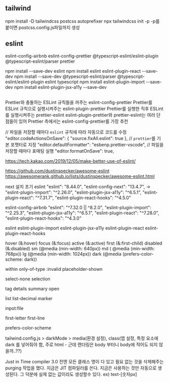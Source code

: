 
## tailwind
npm install -D tailwindcss postcss autoprefixer
npx tailwindcss init -p
-p를 붙이면 postcss.config.js파일까지 생성

## eslint
eslint-config-airbnb
eslint-config-prettier
@typescript-eslint/eslint-plugin
@typescript-eslint/parser 
prettier     

npm install --save-dev eslint
npm install eslint eslint-plugin-react --save-dev
npm install --save-dev @typescript-eslint/parser @typescript-eslint/eslint-plugin eslint typescript
npm install eslint-plugin-import --save-dev
npm install eslint-plugin-jsx-a11y --save-dev

##
Prettier와 충돌하는 ESLint 규칙들을 꺼주는 eslint-config-prettier
Prettier를 ESLint 규칙으로 실행시켜주는 eslint-plugin-prettier
Prettier를 실행한 직후 ESLint를 실행시켜주는 prettier-eslint
eslint-plugin-prettier와 prettier-eslint는 여러 단점들이 있어 Prettier 측에서는 eslint-config-prettier를 가장 추천

// 파일을 저장할 때마다 `eslint` 규칙에 따라 자동으로 코드를 수정
"editor.codeActionsOnSave": { "source.fixAll.eslint": true },
// `prettier`를 기본 포맷터로 지정
"editor.defaultFormatter": "esbenp.prettier-vscode",
// 파일을 저장할 때마다 포매팅 실행
"editor.formatOnSave": true,

https://tech.kakao.com/2019/12/05/make-better-use-of-eslint/

https://github.com/dustinspecker/awesome-eslint
https://awesomerank.github.io/lists/dustinspecker/awesome-eslint.html

next 설치 초기 eslint
"eslint": "8.44.0",
"eslint-config-next": "13.4.7",
->         "eslint-plugin-import": "^2.26.0",
"eslint-plugin-jsx-a11y": "^6.5.1",
"eslint-plugin-react": "^7.31.7",
"eslint-plugin-react-hooks": "^4.5.0"

eslint-config-airbnb
"eslint": "^7.32.0 || ^8.2.0",
"eslint-plugin-import": "^2.25.3",
"eslint-plugin-jsx-a11y": "^6.5.1",
"eslint-plugin-react": "^7.28.0",
"eslint-plugin-react-hooks": "^4.3.0"

eslint
eslint-plugin-import
eslint-plugin-jsx-a11y
eslint-plugin-react
eslint-plugin-react-hooks



hover (&:hover)
focus (&:focus)
active (&:active)
first (&:first-child)
disabled (&:disabled)
sm (@media (min-width: 640px))
md ( @media (min-width: 768px))
lg (@media (min-width: 1024px))
dark (@media (prefers-color-scheme: dark))

within only-of-type :invalid placeholder-shown

select-none selection

tag details summary
open

list list-decimal marker

inpot:file

first-letter
first-line

prefers-color-scheme

tailwind.config.js > darkMode > media(환경 설정), class(앱 설정, 특정 요소에 dark 를 넣어줘야 함, 주로 html - 근데 랜더링은 body 부터니 body에 적어도 되지 않을까..??)

Just in Time compiler
3.0 전엔 모든 클래스 명이 다 있고 필요 없는 것을 삭제해주는 purging 작업을 했다.
지금은 JIT 컴파일러를 쓴다.
지금은 사용하는 것만 자동으로 생성된다.
그 덕분에 실제 없는 값이라도 생성할수 있다.  ex) text-[숫자px]